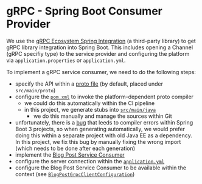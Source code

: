 # gRPC - Spring Boot Consumer Provider

We use the [gRPC Ecosystem Spring Integration](https://github.com/grpc-ecosystem/grpc-spring)
(a third-party library) to get gRPC library integration into Spring Boot.
This includes opening a Channel (gRPC specifiy type) to the service provider and configuring the
platform via `application.properties` or `application.yml`.

To implement a gRPC service consumer, we need to do the following steps:

- specify the API within a [proto file](../src/main/resources/grpc/blogposts.proto)
  (by default, placed under `src/main/proto`)
- configure the [`pom.xml`](../pom.xml) to invoke the platform-dependent proto compiler
  - we could do this automatically within the CI pipeline
  - in this project, we generate stubs into
    [`src/main/java`](../src/main/java/de/samples/apicomparison/provider/boundary/grpc/stub)
    - we do this manually and manage the sources within Git
- unfortunately, there is a [bug](https://github.com/grpc/grpc-java/issues/9179) that leeds to
  compiler errors within Spring Boot 3 projects, so when generating automatically, we would prefer
  doing this within a separate project with old Java EE as a dependency. In this project, we
  fix this bug by manually fixing the wrong import (which needs to be done after each generation)
- implement the [Blog Post Service Consumer](../src/main/java/de/samples/apicomparison/consumer/clients/grpc/BlogPostGrpClient.java)
- configure the server connection within the [`application.yml`](../src/main/resources/application.yml)
- configure the Blog Post Service Consumer to be available within the context
  (see [`BlogPostGrpcClientConfiguration`](../src/main/java/de/samples/apicomparison/consumer/clients/grpc/config/BlogPostGrpcClientConfiguration.java))
